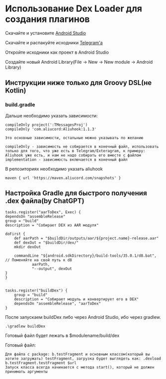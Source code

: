 # Использование Dex Loader для создания плагинов

Скачайте и установите [Android Studio](https://developer.android.com/studio)

Скачайте и распакуйте исходники [Telegram'a](https://github.com/DrKLO/Telegram)

Откройте исходники как проект в Android Studio

Создайте новый Android Library(File -> New -> New module -> Android Library)

## Инструкции ниже только для Groovy DSL(не Kotlin)
### build.gradle
Дальше необходимо указать зависимости:

    compileOnly project(':TMessagesProj')
    compileOnly 'com.aliucord:Aliuhook:1.1.3'

    Это основные зависимости, остальные можно указывать по желанию

    compileOnly - зависимость не собирается в конечный файл, использовать только для того, что уже есть в Telegram/Exteragram, к примеру: Aliuhook уже есть, и нам не надо собирать его вместе с файлом
    implementation - зависимость включается в конечный файл

В репозиториях необходимо указать aliuhook

    maven { url 'https://maven.aliucord.com/snapshots' }






## Настройка Gradle для быстрого получения .dex файла(by ChatGPT)
    tasks.register("aarToDex", Exec) {
    dependsOn "assembleRelease"
    group = "build"
    description = "Собирает DEX из AAR модуля"

    doFirst {
        def aarPath = "$buildDir/outputs/aar/${project.name}-release.aar"
        def dexOut = "$buildDir/dex/"
        mkdir dexOut

        commandLine "${android.sdkDirectory}/build-tools/35.0.1/d8.bat", // Поменяйте на свой путь к d8
                aarPath,
                "--output", dexOut
    }
    }


    tasks.register("buildDex") {
        group = "build"
        description = "Собирает модуль и конвертирует его в DEX"
        dependsOn "assembleRelease", "aarToDex"
    }
После запускаем buildDex либо через Android Studio, ибо через gradlew.

    .\gradlew buildDex

Готовый файл будет лежать в $modulename/build/dex

Готовый файл:

    Для файла с package: b.testFragment и основным классом(который вы хотите загружать) testFragment, загрузка будет выглядеть как: .dexload b.testFragment.testFragment $url
    Запуск класса всегда начинается с метода start(), который не должен принимать аргументы

